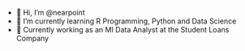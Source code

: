 - 👋 Hi, I’m @nearpoint
- 🌱 I’m currently learning R Programming, Python and Data Science
- 🏬 Currently working as an MI Data Analyst at the Student Loans Company 

<!---
nearpoint/nearpoint is a ✨ special ✨ repository because its `README.md` (this file) appears on your GitHub profile.
You can click the Preview link to take a look at your changes.
--->
